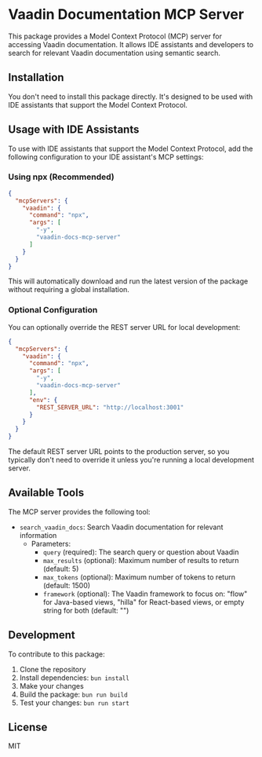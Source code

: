 # Vaadin Documentation MCP Server

This package provides a Model Context Protocol (MCP) server for accessing Vaadin documentation. It allows IDE assistants and developers to search for relevant Vaadin documentation using semantic search.

## Installation

You don't need to install this package directly. It's designed to be used with IDE assistants that support the Model Context Protocol.

## Usage with IDE Assistants

To use with IDE assistants that support the Model Context Protocol, add the following configuration to your IDE assistant's MCP settings:

### Using npx (Recommended)

```json
{
  "mcpServers": {
    "vaadin": {
      "command": "npx",
      "args": [
        "-y",
        "vaadin-docs-mcp-server"
      ]
    }
  }
}
```

This will automatically download and run the latest version of the package without requiring a global installation.

### Optional Configuration

You can optionally override the REST server URL for local development:

```json
{
  "mcpServers": {
    "vaadin": {
      "command": "npx",
      "args": [
        "-y",
        "vaadin-docs-mcp-server"
      ],
      "env": {
        "REST_SERVER_URL": "http://localhost:3001"
      }
    }
  }
}
```

The default REST server URL points to the production server, so you typically don't need to override it unless you're running a local development server.

## Available Tools

The MCP server provides the following tool:

- `search_vaadin_docs`: Search Vaadin documentation for relevant information
  - Parameters:
    - `query` (required): The search query or question about Vaadin
    - `max_results` (optional): Maximum number of results to return (default: 5)
    - `max_tokens` (optional): Maximum number of tokens to return (default: 1500)
    - `framework` (optional): The Vaadin framework to focus on: "flow" for Java-based views, "hilla" for React-based views, or empty string for both (default: "")

## Development

To contribute to this package:

1. Clone the repository
2. Install dependencies: `bun install`
3. Make your changes
4. Build the package: `bun run build`
5. Test your changes: `bun run start`

## License

MIT
